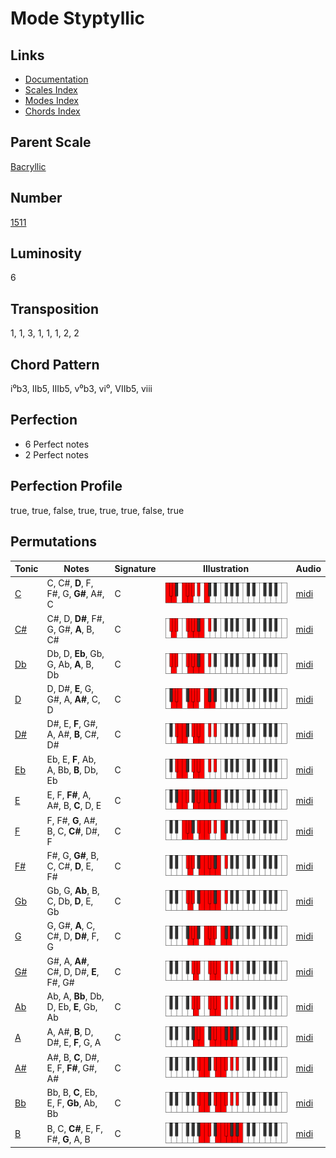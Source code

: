 # Mode Styptyllic

## Links

- [Documentation](README.md)
- [Scales Index](Scales.md)
- [Modes Index](Modes.md)
- [Chords Index](Chords.md)

## Parent Scale

[Bacryllic](ScaleBacryllic.md)

## Number

[1511](https://ianring.com/musictheory/scales/1511)

## Luminosity

6

## Transposition

1, 1, 3, 1, 1, 1, 2, 2

## Chord Pattern

i⁰b3, IIb5, IIIb5, v⁰b3, vi⁰, VIIb5, viii

## Perfection

- 6 Perfect notes
- 2 Perfect notes

## Perfection Profile

true, true, false, true, true, true, false, true

## Permutations

| Tonic | Notes | Signature | Illustration | Audio |
|-------|-------|-----------|--------------|-------|
| [C](ModeCNaturalStyptyllic.md) | C, C#, **D**, F, F#, G, **G#**, A#, C | C | ![CNaturalStyptyllic](ModeCNaturalStyptyllic.png) | [midi](https://github.com/edipermadi/music/blob/main/docs/ModeCNaturalStyptyllic.mid?raw=true) |
| [C#](ModeCSharpStyptyllic.md) | C#, D, **D#**, F#, G, G#, **A**, B, C# | C | ![CSharpStyptyllic](ModeCSharpStyptyllic.png) | [midi](https://github.com/edipermadi/music/blob/main/docs/ModeCSharpStyptyllic.mid?raw=true) |
| [Db](ModeDFlatStyptyllic.md) | Db, D, **Eb**, Gb, G, Ab, **A**, B, Db | C | ![DFlatStyptyllic](ModeDFlatStyptyllic.png) | [midi](https://github.com/edipermadi/music/blob/main/docs/ModeDFlatStyptyllic.mid?raw=true) |
| [D](ModeDNaturalStyptyllic.md) | D, D#, **E**, G, G#, A, **A#**, C, D | C | ![DNaturalStyptyllic](ModeDNaturalStyptyllic.png) | [midi](https://github.com/edipermadi/music/blob/main/docs/ModeDNaturalStyptyllic.mid?raw=true) |
| [D#](ModeDSharpStyptyllic.md) | D#, E, **F**, G#, A, A#, **B**, C#, D# | C | ![DSharpStyptyllic](ModeDSharpStyptyllic.png) | [midi](https://github.com/edipermadi/music/blob/main/docs/ModeDSharpStyptyllic.mid?raw=true) |
| [Eb](ModeEFlatStyptyllic.md) | Eb, E, **F**, Ab, A, Bb, **B**, Db, Eb | C | ![EFlatStyptyllic](ModeEFlatStyptyllic.png) | [midi](https://github.com/edipermadi/music/blob/main/docs/ModeEFlatStyptyllic.mid?raw=true) |
| [E](ModeENaturalStyptyllic.md) | E, F, **F#**, A, A#, B, **C**, D, E | C | ![ENaturalStyptyllic](ModeENaturalStyptyllic.png) | [midi](https://github.com/edipermadi/music/blob/main/docs/ModeENaturalStyptyllic.mid?raw=true) |
| [F](ModeFNaturalStyptyllic.md) | F, F#, **G**, A#, B, C, **C#**, D#, F | C | ![FNaturalStyptyllic](ModeFNaturalStyptyllic.png) | [midi](https://github.com/edipermadi/music/blob/main/docs/ModeFNaturalStyptyllic.mid?raw=true) |
| [F#](ModeFSharpStyptyllic.md) | F#, G, **G#**, B, C, C#, **D**, E, F# | C | ![FSharpStyptyllic](ModeFSharpStyptyllic.png) | [midi](https://github.com/edipermadi/music/blob/main/docs/ModeFSharpStyptyllic.mid?raw=true) |
| [Gb](ModeGFlatStyptyllic.md) | Gb, G, **Ab**, B, C, Db, **D**, E, Gb | C | ![GFlatStyptyllic](ModeGFlatStyptyllic.png) | [midi](https://github.com/edipermadi/music/blob/main/docs/ModeGFlatStyptyllic.mid?raw=true) |
| [G](ModeGNaturalStyptyllic.md) | G, G#, **A**, C, C#, D, **D#**, F, G | C | ![GNaturalStyptyllic](ModeGNaturalStyptyllic.png) | [midi](https://github.com/edipermadi/music/blob/main/docs/ModeGNaturalStyptyllic.mid?raw=true) |
| [G#](ModeGSharpStyptyllic.md) | G#, A, **A#**, C#, D, D#, **E**, F#, G# | C | ![GSharpStyptyllic](ModeGSharpStyptyllic.png) | [midi](https://github.com/edipermadi/music/blob/main/docs/ModeGSharpStyptyllic.mid?raw=true) |
| [Ab](ModeAFlatStyptyllic.md) | Ab, A, **Bb**, Db, D, Eb, **E**, Gb, Ab | C | ![AFlatStyptyllic](ModeAFlatStyptyllic.png) | [midi](https://github.com/edipermadi/music/blob/main/docs/ModeAFlatStyptyllic.mid?raw=true) |
| [A](ModeANaturalStyptyllic.md) | A, A#, **B**, D, D#, E, **F**, G, A | C | ![ANaturalStyptyllic](ModeANaturalStyptyllic.png) | [midi](https://github.com/edipermadi/music/blob/main/docs/ModeANaturalStyptyllic.mid?raw=true) |
| [A#](ModeASharpStyptyllic.md) | A#, B, **C**, D#, E, F, **F#**, G#, A# | C | ![ASharpStyptyllic](ModeASharpStyptyllic.png) | [midi](https://github.com/edipermadi/music/blob/main/docs/ModeASharpStyptyllic.mid?raw=true) |
| [Bb](ModeBFlatStyptyllic.md) | Bb, B, **C**, Eb, E, F, **Gb**, Ab, Bb | C | ![BFlatStyptyllic](ModeBFlatStyptyllic.png) | [midi](https://github.com/edipermadi/music/blob/main/docs/ModeBFlatStyptyllic.mid?raw=true) |
| [B](ModeBNaturalStyptyllic.md) | B, C, **C#**, E, F, F#, **G**, A, B | C | ![BNaturalStyptyllic](ModeBNaturalStyptyllic.png) | [midi](https://github.com/edipermadi/music/blob/main/docs/ModeBNaturalStyptyllic.mid?raw=true) |
